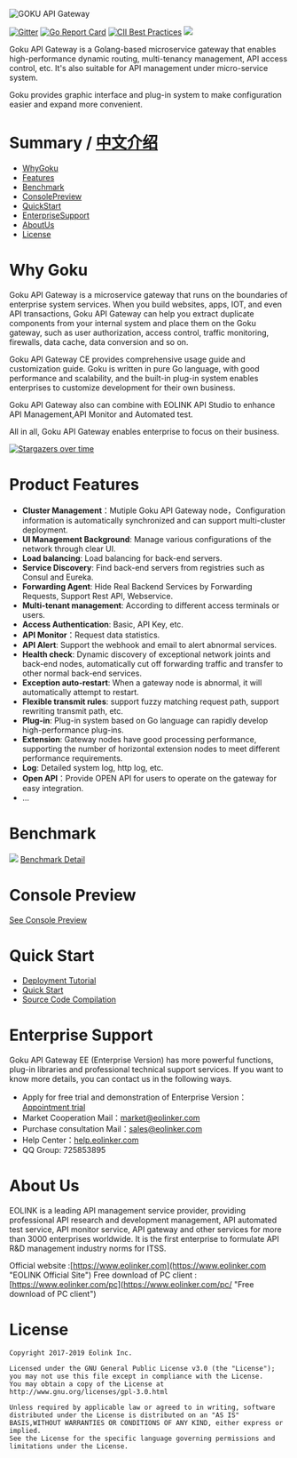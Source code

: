 ![GOKU API Gateway](https://camo.githubusercontent.com/f859a59b436a665a1551c2909393a91615344836/68747470733a2f2f646174612e656f6c696e6b65722e636f6d2f636f757273652f36486c4658786263323833333934376462666136383430626262613334383731346466626533333031386664366363 "GOKU API Gateway")

[![Gitter](https://badges.gitter.im/goku-api-gateway/community.svg)](https://gitter.im/goku-api-gateway/community?utm_source=badge&utm_medium=badge&utm_campaign=pr-badge) [![Go Report Card](https://goreportcard.com/badge/github.com/eolinker/goku-api-gateway)](https://goreportcard.com/report/github.com/eolinker/goku-api-gateway) [![CII Best Practices](https://bestpractices.coreinfrastructure.org/projects/3214/badge)](https://bestpractices.coreinfrastructure.org/projects/3214) ![](https://img.shields.io/badge/license-GPL3.0-blue.svg)

Goku API Gateway is a Golang-based microservice gateway that enables high-performance dynamic routing, multi-tenancy management, API access control, etc. It's also suitable for API management under micro-service system. 

Goku provides graphic interface and plug-in system to make configuration easier and expand more convenient.

# Summary / [中文介绍](https://github.com/eolinker/goku-api-gateway/blob/master/README_CN.md "中文介绍")

- [WhyGoku](#WhyGoku "WhyGoku")
- [Features](#Features "Features")
- [Benchmark](#Benchmark "Benchmark")
- [ConsolePreview](#ConsolePreview "ConsolePreview")
- [QuickStart](#QuickStart "QuickStart")
- [EnterpriseSupport](#EnterpriseSupport "EnterpriseSupport")
- [AboutUs](#AboutUs "AboutUs")
- [License](#License "License")

# Why Goku
 
Goku API Gateway is a microservice gateway that runs on the boundaries of enterprise system services. When you build websites, apps, IOT, and even API transactions, Goku API Gateway can help you extract duplicate components from your internal system and place them on the Goku gateway, such as user authorization, access control, traffic monitoring, firewalls, data cache, data conversion and so on.

Goku API Gateway CE provides comprehensive usage guide and customization guide. Goku is written in pure Go language, with good performance and scalability, and the built-in plug-in system enables enterprises to customize development for their own business.

Goku API Gateway also can combine with EOLINK API Studio to enhance API Management,API Monitor and Automated test.

All in all, Goku API Gateway enables enterprise to focus on their business.

[![Stargazers over time](https://starchart.cc/eolinker/goku-api-gateway.svg)](https://starchart.cc/eolinker/goku-api-gateway)

# Product Features
- **Cluster Management**：Mutiple  Goku API Gateway  node，Configuration information is automatically synchronized and can support multi-cluster deployment.
- **UI Management Background**: Manage various configurations of the network through clear UI.
- **Load balancing**: Load balancing for back-end servers.
- **Service Discovery**: Find back-end servers from registries such as Consul and Eureka.
- **Forwarding Agent**: Hide Real Backend Services by Forwarding Requests, Support Rest API, Webservice.
- **Multi-tenant management**: According to different access terminals or users.
- **Access Authentication**: Basic, API Key, etc.
- **API Monitor**：Request data statistics.
- **API Alert**: Support the webhook and email to alert abnormal services.
- **Health check**: Dynamic discovery of exceptional network joints and back-end nodes, automatically cut off forwarding traffic and transfer to other normal back-end services.
- **Exception auto-restart**: When a gateway node is abnormal, it will automatically attempt to restart.
- **Flexible transmit rules**: support fuzzy matching request path, support rewriting transmit path, etc.
- **Plug-in**: Plug-in system based on Go language can rapidly develop high-performance plug-ins.
- **Extension**: Gateway nodes have good processing performance, supporting the number of horizontal extension nodes to meet different performance requirements.
- **Log**: Detailed system log, http log, etc.
- **Open API**：Provide OPEN API for users to operate on the gateway for easy integration.
- ...

# Benchmark
![](https://data.eolinker.com/p7NFG6lb4c73b26cc880e838fe45aa31bc037b7415e3770.jpg)
[Benchmark Detail](https://help.eolinker.com/#/tutorial/?groupID=c-362&productID=19#tip7 "Benchmark Detail")

# Console Preview
[See Console Preview](https://github.com/eolinker/goku-api-gateway/blob/master/docs/CONSOLE_PREVIEW.md "See Console Preview")


# Quick Start
* [Deployment Tutorial](https://help.eolinker.com/#/tutorial/?groupID=c-351&productID=19 "Deployment Tutorial")
* [Quick Start](https://help.eolinker.com/#/tutorial/?groupID=c-307&productID=19 "Quick Start Tutorial")
* [Source Code Compilation](https://help.eolinker.com/#/tutorial/?groupID=c-350&productID=19 "Source Code Compilation")

# Enterprise Support
Goku API Gateway EE (Enterprise Version) has more powerful functions, plug-in libraries and professional technical support services. If you want to know more details, you can contact us in the following ways.
- Apply for free trial and demonstration of Enterprise Version：[Appointment trial](https://wj.qq.com/s2/2150032/4b5e "Appointment trial")
- Market Cooperation Mail：market@eolinker.com
- Purchase consultation Mail：sales@eolinker.com
- Help Center：[help.eolinker.com](help.eolinker.com "help.eolinker.com")
- QQ Group: 725853895

# About Us
EOLINK is a leading API management service provider, providing professional API research and development management, API automated test service, API monitor service, API gateway and other services for more than 3000 enterprises worldwide. It is the first enterprise to formulate API R&D management industry norms for ITSS.

Official website :[https://www.eolinker.com](https://www.eolinker.com "EOLINK Official Site")
Free download of PC client :[https://www.eolinker.com/pc](https://www.eolinker.com/pc/ "Free download of PC client")

# License
```
Copyright 2017-2019 Eolink Inc.

Licensed under the GNU General Public License v3.0 (the "License");
you may not use this file except in compliance with the License.
You may obtain a copy of the License at http://www.gnu.org/licenses/gpl-3.0.html

Unless required by applicable law or agreed to in writing, software distributed under the License is distributed on an "AS IS" BASIS,WITHOUT WARRANTIES OR CONDITIONS OF ANY KIND, either express or implied.
See the License for the specific language governing permissions and limitations under the License.
```
